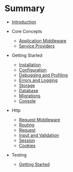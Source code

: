 # Summary

* [Introduction](README.md)

* Core Concepts
  - [Application Middleware](coreconcepts/applicationmiddleware.md)
  - [Service Providers](coreconcepts/serviceproviders.md)

* Getting Started
  - [Installation](gettingstarted/installation.md)
  - [Configuration](gettingstarted/configuration.md)
  - [Debugging and Profiling](gettingstarted/debuggingandprofiling.md)
  - [Errors and Logging](gettingstarted/errorsandlogging.md)
  - [Storage](gettingstarted/storage.md)
  - [Database](gettingstarted/database.md)
  - [Migrations](gettingstarted/migrations.md)
  - [Console](gettingstarted/console.md)

* Http
  - [Request Middleware](http/requestmiddleware.md)
  - [Routing](http/routing.md)
  - [Request](http/request.md)
  - [Input and Validation](http/inputandvalidation.md)
  - [Session](http/session.md)
  - [Cookies](http/cookies.md)

* Testing
  - [Getting Started](testing/gettingstarted.md)

